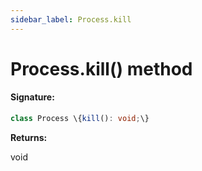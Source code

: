 ```yaml
---
sidebar_label: Process.kill
---
```


# Process.kill() method

#### Signature:

```typescript
class Process \{kill(): void;\}
```

**Returns:**

void
